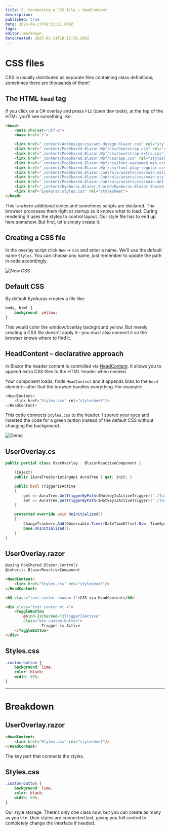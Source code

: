```yaml
---
title: 9. Connecting a CSS file – HeadContent
description:
published: true
date: 2025-08-17T09:21:21.000Z
tags:
editor: markdown
dateCreated: 2025-05-11T16:12:56.395Z
---
```


# CSS files
CSS is usually distributed as separate files containing class definitions; sometimes there are thousands of them!

## The HTML `head` tag
If you click on a C# overlay and press `F12` (open dev tools), at the top of the HTML you'll see something like:
```html
<head>
    <meta charset="utf-8">
    <base href="/">

    <link href="_content/AntDesign/css/ant-design-blazor.css" rel="stylesheet">
    <link href="_content/PoeShared.Blazor.Wpf/css/bootstrap.css" rel="stylesheet">
    <link href="_content/PoeShared.Blazor.Wpf/css/bootstrap-extra.css" rel="stylesheet">
    <link href="_content/PoeShared.Blazor.Wpf/css/app.css" rel="stylesheet">
    <link href="_content/PoeShared.Blazor.Wpf/css/font-awesome6.min.css" rel="stylesheet">
    <link href="_content/PoeShared.Blazor.Wpf/css/font-play-regular.css" rel="stylesheet">
    <link href="_content/PoeShared.Blazor.Controls/assets/css/main-colors.css" rel="stylesheet">
    <link href="_content/PoeShared.Blazor.Controls/assets/css/main-style.css" rel="stylesheet">
    <link href="_content/PoeShared.Blazor.Controls/assets/css/main-ant-blazor.css" rel="stylesheet">
    <link href="_content/EyeAuras.Blazor.Shared/EyeAuras.Blazor.Shared.bundle.scp.css" rel="stylesheet">
    <link href="EyeAuras.styles.css" rel="stylesheet">
</head>
```
This is where additional styles and sometimes scripts are declared. The browser processes them right at startup so it knows what to load. During rendering it uses the styles to control layout. Our style file has to end up here somehow. But first, let's simply create it.

## Creating a CSS file
In the overlay script click `New` -> `CSS` and enter a name. We'll use the default name `Styles`. You can choose any name, just remember to update the path in code accordingly.

![New CSS](https://s3.eyeauras.net/media/2025/05/NVIDIA_Overlay_mzNnQuvluB.png)

## Default CSS
By default EyeAuras creates a file like:
```css
body, html {
    background: yellow;
}
```
This would color the window/overlay background yellow. But merely creating a CSS file doesn't apply it—you must also connect it so the browser knows where to find it.

## HeadContent – declarative approach
In Blazor the header content is controlled via [HeadContent](https://learn.microsoft.com/en-us/aspnet/core/blazor/components/control-head-content?view=aspnetcore-9.0). It allows you to append extra CSS files to the HTML header when needed.

Your component loads, finds `HeadContent` and it appends links to the `head` element—after that the browser handles everything. For example:

```csharp
<HeadContent>
    <link href="Styles.css" rel="stylesheet"/>
</HeadContent>
```
This code connects `Styles.css` to the header. I spared your eyes and inserted the code for a green button instead of the default CSS without changing the background.

![Demo](https://s3.eyeauras.net/media/2025/05/OTFy9w6Fgm.png)

## UserOverlay.cs
```csharp
public partial class UserOverlay : BlazorReactiveComponent {

    [Inject]
    public IAuraTreeScriptingApi AuraTree { get; init; }

    public bool TriggerIsActive
    {
        get => AuraTree.GetTriggerByPath<IHotkeyIsActiveTrigger>("./TargetAura").TriggerValue ?? false;
        set => AuraTree.GetTriggerByPath<IHotkeyIsActiveTrigger>("./TargetAura").TriggerValue = value;
    }

    protected override void OnInitialized()
    {
        ChangeTrackers.Add(Observable.Timer(DateTimeOffset.Now, TimeSpan.FromSeconds(1)));
        base.OnInitialized();
    }
}
```

## UserOverlay.razor
```html
@using PoeShared.Blazor.Controls
@inherits BlazorReactiveComponent

<HeadContent>
    <link href="Styles.css" rel="stylesheet"/>
</HeadContent>

<h3 class="text-center shadow-1">CSS via HeadContent</h3>

<div class="text-center mt-4">
    <ToggleButton
        @bind-IsChecked="@TriggerIsActive"
        Class="btn custom-button">
                Trigger is Active
    </ToggleButton>
</div>
```

## Styles.css
```css
.custom-button {
    background: lime;
    color: black;
    width: 80%;
}
```

---

# Breakdown
## UserOverlay.razor
```html
<HeadContent>
    <link href="Styles.css" rel="stylesheet"/>
</HeadContent>
```
The key part that connects the styles.

## Styles.css
```css
.custom-button {
    background: lime;
    color: black;
    width: 80%;
}
```
Our style storage. There's only one class now, but you can create as many as you like. User styles are connected last, giving you full control to completely change the interface if needed.
